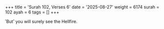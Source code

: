 +++
title = 'Surah 102, Verses 6'
date = '2025-08-27'
weight = 6174
surah = 102
ayah = 6
tags = []
+++

˹But˺ you will surely see the Hellfire.